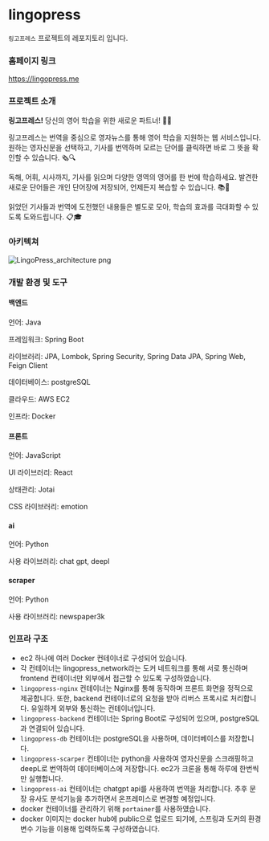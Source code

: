# lingopress

`링고프레스` 프로젝트의 레포지토리 입니다.

### 홈페이지 링크

https://lingopress.me

### 프로젝트 소개

**링고프레스!** 당신의 영어 학습을 위한 새로운 파트너! 📘✨

링고프레스는 번역을 중심으로 영자뉴스를 통해 영어 학습을 지원하는 웹 서비스입니다. 원하는 영자신문을 선택하고, 기사를 번역하며 모르는 단어를 클릭하면 바로 그 뜻을 확인할 수
있습니다. 🗞️🔍

독해, 어휘, 시사까지, 기사를 읽으며 다양한 영역의 영어를 한 번에 학습하세요. 발견한 새로운 단어들은 개인 단어장에 저장되어, 언제든지 복습할 수 있습니다. 📚💼

읽었던 기사들과 번역에 도전했던 내용들은 별도로 모아, 학습의 효과를 극대화할 수 있도록 도와드립니다. 📋🎓

### 아키텍쳐

![LingoPress_architecture png](https://github.com/user-attachments/assets/5cc1d08f-bab6-4069-8c52-ec8cde5f71a6)

### 개발 환경 및 도구

#### 백엔드

언어: Java

프레임워크: Spring Boot

라이브러리: JPA, Lombok, Spring Security, Spring Data JPA, Spring Web, Feign Client

데이터베이스: postgreSQL

클라우드: AWS EC2

인프라: Docker

#### 프론트

언어: JavaScript

UI 라이브러리: React

상태관리: Jotai

CSS 라이브러리: emotion

#### ai

언어: Python

사용 라이브러리: chat gpt, deepl

#### scraper

언어: Python

사용 라이브러리: newspaper3k

### 인프라 구조

- ec2 하나에 여러 Docker 컨테이너로 구성되어 있습니다.
- 각 컨테이너는 lingopress_network라는 도커 네트워크를 통해 서로 통신하며 frontend 컨테이너만 외부에서 접근할 수 있도록 구성하였습니다.
- `lingopress-nginx` 컨테이너는 Nginx를 통해 동작하며 프론트 화면을 정적으로 제공합니다. 또한, backend 컨테이너로의 요청을 받아 리버스 프록시로
  처리합니다. 유일하게 외부와 통신하는 컨테이너입니다.
- `lingopress-backend` 컨테이너는 Spring Boot로 구성되어 있으며, postgreSQL과 연결되어 있습니다.
- `lingopress-db` 컨테이너는 postgreSQL을 사용하며, 데이터베이스를 저장합니다.
- `lingopress-scarper` 컨테이너는 python을 사용하여 영자신문을 스크래핑하고 deepL로 번역하여 데이터베이스에 저장합니다. ec2가 크론을 통해 하루에
  한번씩만 실행합니다.
- `lingopress-ai` 컨테이너는 chatgpt api를 사용하여 번역을 처리합니다. 추후 문장 유사도 분석기능을 추가하면서 온프레미스로 변경할 예정입니다.
- docker 컨테이너를 관리하기 위해 `portainer`를 사용하였습니다.
- docker 이미지는 docker hub에 public으로 업로드 되기에, 스프링과 도커의 환경변수 기능을 이용해 입력하도록 구성하였습니다. 
